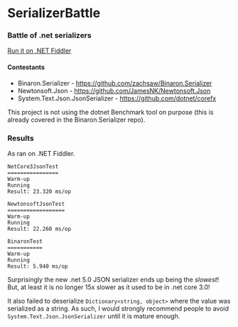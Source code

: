 # SerializerBattle  
### Battle of .net serializers  

[Run it on .NET Fiddler](https://dotnetfiddle.net/gVrYma)

#### Contestants  
 - Binaron.Serializer - https://github.com/zachsaw/Binaron.Serializer
 - Newtonsoft.Json - https://github.com/JamesNK/Newtonsoft.Json
 - System.Text.Json.JsonSerializer - https://github.com/dotnet/corefx
  
This project is not using the dotnet Benchmark tool on purpose (this is already covered in the Binaron.Serializer repo).

### Results  
  
As ran on .NET Fiddler.  
  
```  
NetCore3JsonTest
================
Warm-up
Running
Result: 23.320 ms/op

NewtonsoftJsonTest
==================
Warm-up
Running
Result: 22.260 ms/op

BinaronTest
===========
Warm-up
Running
Result: 5.940 ms/op
```  

Surprisingly the new .net 5.0 JSON serializer ends up being the *slowest*! But, at least it is no longer 15x slower as it used to be in .net core 3.0!  
  
It also failed to deserialize `Dictionary<string, object>` where the value was serialized as a string. As such, I would strongly recommend people to avoid  `System.Text.Json.JsonSerializer` until it is mature enough.